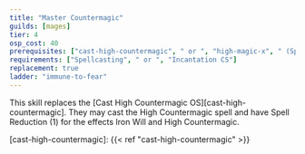 ```yaml
---
title: "Master Countermagic"
guilds: [mages]
tier: 4
osp_cost: 40
prerequisites: ["cast-high-countermagic", " or ", "high-magic-x", " (Spellcasting)"]
requirements: ["Spellcasting", " or ", "Incantation CS"]
replacement: true
ladder: "immune-to-fear"
---
```

This skill replaces the [Cast High Countermagic OS][cast-high-countermagic]. They may cast the High Countermagic spell and have Spell Reduction (1) for the effects Iron Will and High Countermagic.

[cast-high-countermagic]: {{< ref "cast-high-countermagic" >}}